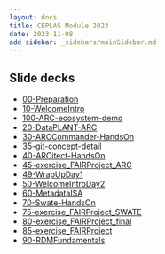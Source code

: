 ```yaml
---
layout: docs
title: CEPLAS Module 2023
date: 2023-11-08
add sidebar: _sidebars/mainSidebar.md
---
```


## Slide decks

- <a href=./00-Preparation.html target=_blank>00-Preparation</a>
- <a href=./10-WelcomeIntro.html target=_blank>10-WelcomeIntro</a>
- <a href=./100-ARC-ecosystem-demo.html target=_blank>100-ARC-ecosystem-demo</a>
- <a href=./20-DataPLANT-ARC.html target=_blank>20-DataPLANT-ARC</a>
- <a href=./30-ARCCommander-HandsOn.html target=_blank>30-ARCCommander-HandsOn</a>
- <a href=./35-git-concept-detail.html target=_blank>35-git-concept-detail</a>
- <a href=./40-ARCitect-HandsOn.html target=_blank>40-ARCitect-HandsOn</a>
- <a href=./45-exercise_FAIRProject_ARC.html target=_blank>45-exercise_FAIRProject_ARC</a>
- <a href=./49-WrapUpDay1.html target=_blank>49-WrapUpDay1</a>
- <a href=./50-WelcomeIntroDay2.html target=_blank>50-WelcomeIntroDay2</a>
- <a href=./60-MetadataISA.html target=_blank>60-MetadataISA</a>
- <a href=./70-Swate-HandsOn.html target=_blank>70-Swate-HandsOn</a>
- <a href=./75-exercise_FAIRProject_SWATE.html target=_blank>75-exercise_FAIRProject_SWATE</a>
- <a href=./80-exercise_FAIRProject_final.html target=_blank>80-exercise_FAIRProject_final</a>
- <a href=./85-exercise_FAIRProject.html target=_blank>85-exercise_FAIRProject</a>
- <a href=./90-RDMFundamentals.html target=_blank>90-RDMFundamentals</a>
